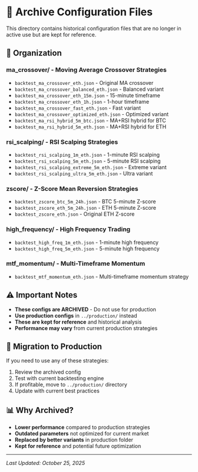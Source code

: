 # 📁 Archive Configuration Files

This directory contains historical configuration files that are no longer in active use but are kept for reference.

## 📂 **Organization**

### **ma_crossover/** - Moving Average Crossover Strategies
- `backtest_ma_crossover_eth.json` - Original MA crossover
- `backtest_ma_crossover_balanced_eth.json` - Balanced variant
- `backtest_ma_crossover_eth_15m.json` - 15-minute timeframe
- `backtest_ma_crossover_eth_1h.json` - 1-hour timeframe
- `backtest_ma_crossover_fast_eth.json` - Fast variant
- `backtest_ma_crossover_optimized_eth.json` - Optimized variant
- `backtest_ma_rsi_hybrid_5m_btc.json` - MA+RSI hybrid for BTC
- `backtest_ma_rsi_hybrid_5m_eth.json` - MA+RSI hybrid for ETH

### **rsi_scalping/** - RSI Scalping Strategies
- `backtest_rsi_scalping_1m_eth.json` - 1-minute RSI scalping
- `backtest_rsi_scalping_5m_eth.json` - 5-minute RSI scalping
- `backtest_rsi_scalping_extreme_5m_eth.json` - Extreme variant
- `backtest_rsi_scalping_ultra_5m_eth.json` - Ultra variant

### **zscore/** - Z-Score Mean Reversion Strategies
- `backtest_zscore_btc_5m_24h.json` - BTC 5-minute Z-score
- `backtest_zscore_eth_5m_24h.json` - ETH 5-minute Z-score
- `backtest_zscore_eth.json` - Original ETH Z-score

### **high_frequency/** - High Frequency Trading
- `backtest_high_freq_1m_eth.json` - 1-minute high frequency
- `backtest_high_freq_5m_eth.json` - 5-minute high frequency

### **mtf_momentum/** - Multi-Timeframe Momentum
- `backtest_mtf_momentum_eth.json` - Multi-timeframe momentum strategy

## ⚠️ **Important Notes**

- **These configs are ARCHIVED** - Do not use for production
- **Use production configs** in `../production/` instead
- **These are kept for reference** and historical analysis
- **Performance may vary** from current production strategies

## 🔄 **Migration to Production**

If you need to use any of these strategies:
1. Review the archived config
2. Test with current backtesting engine
3. If profitable, move to `../production/` directory
4. Update with current best practices

## 📊 **Why Archived?**

- **Lower performance** compared to production strategies
- **Outdated parameters** not optimized for current market
- **Replaced by better variants** in production folder
- **Kept for reference** and potential future optimization

---

*Last Updated: October 25, 2025*
